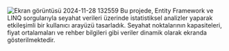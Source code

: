 ![Ekran görüntüsü 2024-11-28 132559](https://github.com/user-attachments/assets/a3b5e12d-c5ea-4e53-bd71-f0b686570a74)
Bu projede, Entity Framework ve LINQ sorgularıyla seyahat verileri üzerinde istatistiksel analizler yaparak etkileşimli bir kullanıcı arayüzü tasarladık. Seyahat noktalarının kapasiteleri, fiyat ortalamaları ve rehber bilgileri gibi veriler dinamik olarak ekranda gösterilmektedir.

